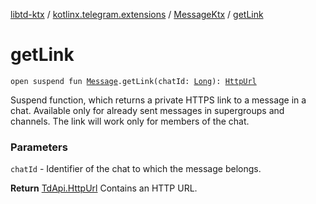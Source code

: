 [libtd-ktx](../../index.md) / [kotlinx.telegram.extensions](../index.md) / [MessageKtx](index.md) / [getLink](./get-link.md)

# getLink

`open suspend fun `[`Message`](https://tdlibx.github.io/td/docs/org/drinkless/td/libcore/telegram/TdApi.Message.html)`.getLink(chatId: `[`Long`](https://kotlinlang.org/api/latest/jvm/stdlib/kotlin/-long/index.html)`): `[`HttpUrl`](https://tdlibx.github.io/td/docs/org/drinkless/td/libcore/telegram/TdApi.HttpUrl.html)

Suspend function, which returns a private HTTPS link to a message in a chat. Available only for
already sent messages in supergroups and channels. The link will work only for members of the
chat.

### Parameters

`chatId` - Identifier of the chat to which the message belongs.

**Return**
[TdApi.HttpUrl](https://tdlibx.github.io/td/docs/org/drinkless/td/libcore/telegram/TdApi.HttpUrl.html) Contains an HTTP URL.

